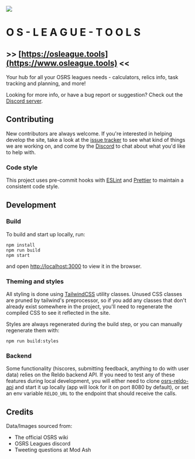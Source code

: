 ![](/public/logo.png)

# O S - L E A G U E - T O O L S

## >> [https://osleague.tools](https://www.osleague.tools) <<

Your hub for all your OSRS leagues needs - calculators, relics info, task tracking and planning, and more!

Looking for more info, or have a bug report or suggestion? Check out the [Discord server](https://discord.gg/GQ5kVyU).

## Contributing

New contributors are always welcome. If you're interested in helping develop the site, take a look at the [issue tracker](https://os-league-tools.height.app/shattered-relics) to see what kind of things we are working on, and come by the [Discord](https://discord.gg/GQ5kVyU) to chat about what you'd like to help with.

### Code style

This project uses pre-commit hooks with [ESLint](https://eslint.org/) and [Prettier](https://prettier.io/) to maintain a consistent code style.

## Development

### Build

To build and start up locally, run:

```
npm install
npm run build
npm start
```

and open [http://localhost:3000](http://localhost:3000) to view it in the browser.

### Theming and styles

All styling is done using [TailwindCSS](https://tailwindcss.com/docs) utility classes. Unused CSS classes are pruned by tailwind's preprocessor, so if you add any classes that don't already exist somewhere in the project, you'll need to regenerate the compiled CSS to see it reflected in the site.

Styles are always regenerated during the build step, or you can manually regenerate them with:

```
npm run build:styles
```

### Backend

Some functionality (hiscores, submitting feedback, anything to do with user data) relies on the Reldo backend API. If you need to test any of these features during local development, you will either need to clone [osrs-reldo-api](https://github.com/osrs-reldo/osrs-reldo-api) and start it up locally (app will look for it on port 8080 by default), or set an env variable `RELDO_URL` to the endpoint that should receive the calls.

## Credits

Data/Images sourced from:

-   The official OSRS wiki
-   OSRS Leagues discord
-   Tweeting questions at Mod Ash
